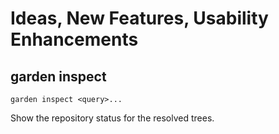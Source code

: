 # Ideas, New Features, Usability Enhancements

## garden inspect

    garden inspect <query>...

Show the repository status for the resolved trees.
